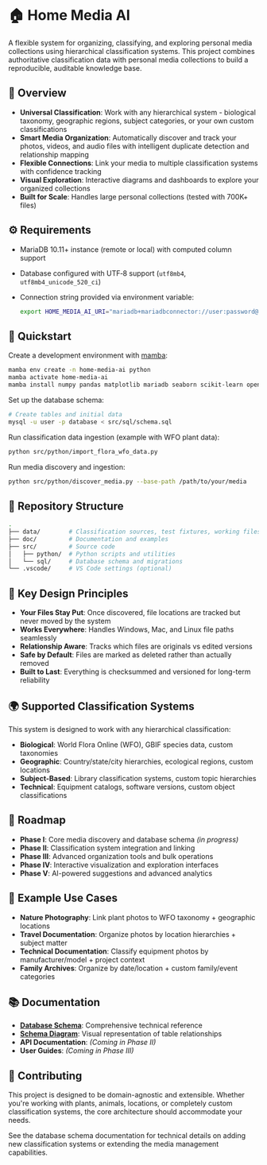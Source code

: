 # 🏠 Home Media AI

A flexible system for organizing, classifying, and exploring personal media collections using hierarchical classification systems.
This project combines authoritative classification data with personal media collections to build a reproducible, auditable knowledge base.

## 📖 Overview

- **Universal Classification**: Work with any hierarchical system - biological taxonomy, geographic regions, subject categories, or your own custom classifications
- **Smart Media Organization**: Automatically discover and track your photos, videos, and audio files with intelligent duplicate detection and relationship mapping
- **Flexible Connections**: Link your media to multiple classification systems with confidence tracking
- **Visual Exploration**: Interactive diagrams and dashboards to explore your organized collections
- **Built for Scale**: Handles large personal collections (tested with 700K+ files)

## ⚙️ Requirements

- MariaDB 10.11+ instance (remote or local) with computed column support
- Database configured with UTF‑8 support (`utf8mb4`, `utf8mb4_unicode_520_ci`)
- Connection string provided via environment variable:

  ```sh
  export HOME_MEDIA_AI_URI="mariadb+mariadbconnector://user:password@host:port/dbname"
  ```

## 🚀 Quickstart

Create a development environment with [mamba](https://mamba.readthedocs.io/):

```sh
mamba env create -n home-media-ai python
mamba activate home-media-ai
mamba install numpy pandas matplotlib mariadb seaborn scikit-learn opencv pillow sqlalchemy jupyterlab exifread
```

Set up the database schema:

```sh
# Create tables and initial data
mysql -u user -p database < src/sql/schema.sql
```

Run classification data ingestion (example with WFO plant data):

```sh
python src/python/import_flora_wfo_data.py
```

Run media discovery and ingestion:

```sh
python src/python/discover_media.py --base-path /path/to/your/media
```

## 📂 Repository Structure

```sh
.
├── data/        # Classification sources, test fixtures, working files
├── doc/         # Documentation and examples
├── src/         # Source code
│   ├── python/  # Python scripts and utilities
│   └── sql/     # Database schema and migrations
└── .vscode/     # VS Code settings (optional)
```

## 🔧 Key Design Principles

- **Your Files Stay Put**: Once discovered, file locations are tracked but never moved by the system
- **Works Everywhere**: Handles Windows, Mac, and Linux file paths seamlessly
- **Relationship Aware**: Tracks which files are originals vs edited versions
- **Safe by Default**: Files are marked as deleted rather than actually removed
- **Built to Last**: Everything is checksummed and versioned for long-term reliability

## 🌍 Supported Classification Systems

This system is designed to work with any hierarchical classification:

- **Biological**: World Flora Online (WFO), GBIF species data, custom taxonomies
- **Geographic**: Country/state/city hierarchies, ecological regions, custom locations
- **Subject-Based**: Library classification systems, custom topic hierarchies
- **Technical**: Equipment catalogs, software versions, custom object classifications

## 🔮 Roadmap

- **Phase I**: Core media discovery and database schema *(in progress)*
- **Phase II**: Classification system integration and linking
- **Phase III**: Advanced organization tools and bulk operations
- **Phase IV**: Interactive visualization and exploration interfaces
- **Phase V**: AI-powered suggestions and advanced analytics

## 🧪 Example Use Cases

- **Nature Photography**: Link plant photos to WFO taxonomy + geographic locations
- **Travel Documentation**: Organize photos by location hierarchies + subject matter
- **Technical Documentation**: Classify equipment photos by manufacturer/model + project context
- **Family Archives**: Organize by date/location + custom family/event categories

## 📚 Documentation

- **[Database Schema](doc/database_schema.md)**: Comprehensive technical reference
- **[Schema Diagram](doc/database_schema.mmd)**: Visual representation of table relationships
- **API Documentation**: *(Coming in Phase II)*
- **User Guides**: *(Coming in Phase III)*

## 🤝 Contributing

This project is designed to be domain-agnostic and extensible.
Whether you're working with plants, animals, locations, or completely custom classification systems, the core architecture should accommodate your needs.

See the database schema documentation for technical details on adding new classification systems or extending the media management capabilities.
